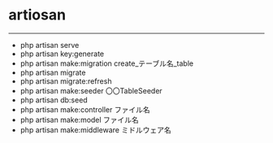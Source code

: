 # artiosan
---

- php artisan serve 
- php artisan key:generate
- php artisan make:migration create_テーブル名_table
- php artisan migrate 
- php artisan migrate:refresh
- php artisan make:seeder 〇〇TableSeeder
- php artisan db:seed
- php artisan make:controller ファイル名
- php artisan make:model ファイル名
- php artisan make:middleware ミドルウェア名